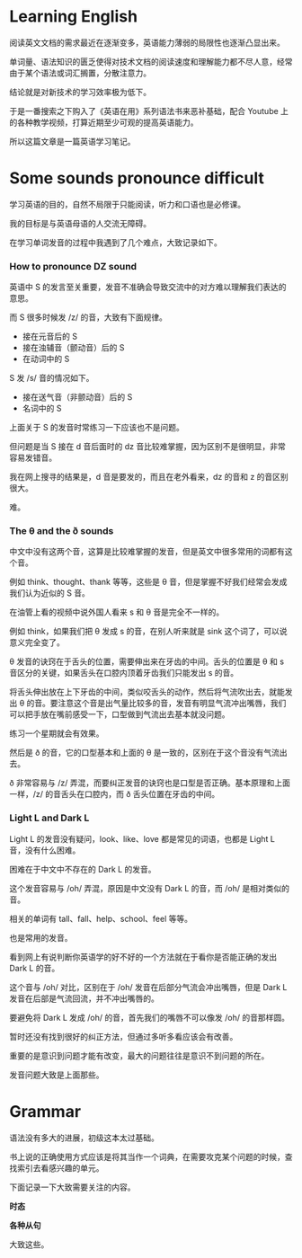 # Learning English

阅读英文文档的需求最近在逐渐变多，英语能力薄弱的局限性也逐渐凸显出来。

单词量、语法知识的匮乏使得对技术文档的阅读速度和理解能力都不尽人意，经常由于某个语法或词汇搁置，分散注意力。

结论就是对新技术的学习效率极为低下。

于是一番搜索之下购入了《英语在用》系列语法书来恶补基础，配合 Youtube 上的各种教学视频，打算近期至少可观的提高英语能力。

所以这篇文章是一篇英语学习笔记。

# Some sounds pronounce difficult

学习英语的目的，自然不局限于只能阅读，听力和口语也是必修课。

我的目标是与英语母语的人交流无障碍。

在学习单词发音的过程中我遇到了几个难点，大致记录如下。

### How to pronounce DZ sound

英语中 S 的发言至关重要，发音不准确会导致交流中的对方难以理解我们表达的意思。

而 S 很多时候发 /z/ 的音，大致有下面规律。

* 接在元音后的 S
* 接在浊辅音（颤动音）后的 S
* 在动词中的 S

S 发 /s/ 音的情况如下。

* 接在送气音（非颤动音）后的 S
* 名词中的 S

上面关于 S 的发音时常练习一下应该也不是问题。

但问题是当 S 接在 d 音后面时的 dz 音比较难掌握，因为区别不是很明显，非常容易发错音。

我在网上搜寻的结果是，d 音是要发的，而且在老外看来，dz 的音和 z 的音区别很大。

难。

### The θ and the ð sounds

中文中没有这两个音，这算是比较难掌握的发音，但是英文中很多常用的词都有这个音。

例如 think、thought、thank 等等，这些是 θ 音，但是掌握不好我们经常会发成我们认为近似的 S 音。

在油管上看的视频中说外国人看来 s 和 θ 音是完全不一样的。

例如 think，如果我们把 θ 发成 s 的音，在别人听来就是 sink 这个词了，可以说意义完全变了。

θ 发音的诀窍在于舌头的位置，需要伸出来在牙齿的中间。舌头的位置是 θ 和 s 音区分的关键，如果舌头在口腔内顶着牙齿我们只能发出 s 的音。

将舌头伸出放在上下牙齿的中间，类似咬舌头的动作，然后将气流吹出去，就能发出 θ 的音。要注意这个音是出气量比较多的音，发音有明显气流冲出嘴唇，我们可以把手放在嘴前感受一下，口型做到气流出去基本就没问题。

练习一个星期就会有效果。

然后是 ð 的音，它的口型基本和上面的 θ 是一致的，区别在于这个音没有气流出去。

ð 非常容易与 /z/ 弄混，而要纠正发音的诀窍也是口型是否正确。基本原理和上面一样，/z/ 的音舌头在口腔内，而 ð 舌头位置在牙齿的中间。

### Light L and Dark L

Light L 的发音没有疑问，look、like、love 都是常见的词语，也都是 Light L 音，没有什么困难。

困难在于中文中不存在的 Dark L 的发音。

这个发音容易与 /oh/ 弄混，原因是中文没有 Dark L 的音，而 /oh/ 是相对类似的音。

相关的单词有 tall、fall、help、school、feel 等等。

也是常用的发音。

看到网上有说判断你英语学的好不好的一个方法就在于看你是否能正确的发出 Dark L 的音。

这个音与 /oh/ 对比，区别在于 /oh/ 发音在后部分气流会冲出嘴唇，但是 Dark L 发音在后部是气流回流，并不冲出嘴唇的。

要避免将 Dark L 发成 /oh/ 的音，首先我们的嘴唇不可以像发 /oh/ 的音那样圆。

暂时还没有找到很好的纠正方法，但通过多听多看应该会有改善。

重要的是意识到问题才能有改变，最大的问题往往是意识不到问题的所在。

发音问题大致是上面那些。

# Grammar

语法没有多大的进展，初级这本太过基础。

书上说的正确使用方式应该是将其当作一个词典，在需要攻克某个问题的时候，查找索引去看感兴趣的单元。

下面记录一下大致需要关注的内容。

**时态**

**各种从句**

大致这些。

